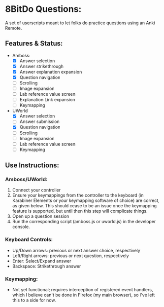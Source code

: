 # 8BitDo Questions:
A set of userscripts meant to let folks do practice questions using an Anki Remote.

## Features & Status:
- Amboss:
    - [x] Answer selection
    - [x] Answer strikethrough
    - [x] Answer explanation expansion
    - [x] Question navigation
    - [ ] Scrolling
    - [ ] Image expansion
    - [ ] Lab reference value screen
    - [ ] Explanation Link expansion
    - [ ] Keymapping
- UWorld
    - [x] Answer selection
    - [ ] Answer submission
    - [x] Question navigation
    - [ ] Scrolling
    - [ ] Image expansion
    - [ ] Lab reference value screen
    - [ ] Keymapping

## Use Instructions:
### Amboss/UWorld:
1. Connect your controller
2. Ensure your keymappings from the controller to the keyboard (in Karabiner Elements or your keymapping software of choice) are correct, as given below. This should cease to be an issue once the keymapping feature is supported, but until then this step will complicate things.
3. Open up a question session
4. Run the corresponding script (amboss.js or uworld.js) in the developer console.
### Keyboard Controls:
- Up/Down arrows: previous or next answer choice, respectively
- Left/Right arrows: previous or next question, respectively
- Enter: Select/Expand answer
- Backspace: Strikethrough answer
### Keymapping:
- Not yet functional; requires interception of registered event handlers, which I believe can't be done in Firefox (my main browser), so I've left this to a side for now.